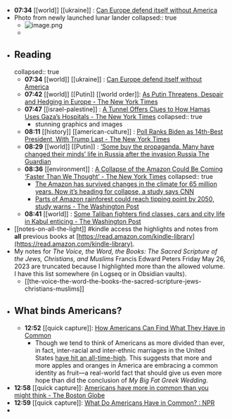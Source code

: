 - **07:34** [[world]] [[ukraine]] : [Can Europe defend itself without America](https://www.economist.com/briefing/2024/02/18/can-europe-defend-itself-without-america)
- Photo from newly launched lunar lander
  collapsed:: true
	- ![image.png](../assets/image_1708346283967_0.png)
	-
- ## Reading
  collapsed:: true
	- **07:34** [[world]] [[ukraine]] : [Can Europe defend itself without America](https://www.economist.com/briefing/2024/02/18/can-europe-defend-itself-without-america)
	- **07:42** [[world]] [[Putin]] [[world order]]: [As Putin Threatens, Despair and Hedging in Europe - The New York Times](https://www.nytimes.com/2024/02/18/world/europe/europe-russia-munich-conference.html?utm_source=newsshowcase&utm_medium=gnews&utm_campaign=CDAQooLp-d68k5xUGMG_1oTgzPX7kwEqDwgAKgcICjCO64oDMJavPA&utm_content=rundown&gaa_at=g&gaa_n=AZsHK_lCAGB2FiuOyhtxiVo21GsxqIciSFbFrvt54f3ttcUtxBtGwwPDD3ghDOkuUCLZnXl_1zZkrSmWMdp_WmkpWWrg&gaa_ts=65d356f7&gaa_sig=uMj-x52NkrLf6FXFC2a5ES8rG3yHT1UxftlpvWMkydjre_W2ub7pJnNoEoiwFfbEtSkUWshkrHFCIOHnqRB7sg%3D%3D)
	- **07:47** [[israel-palestine]] : [A Tunnel Offers Clues to How Hamas Uses Gaza’s Hospitals - The New York Times](https://www.nytimes.com/interactive/2024/02/12/world/middleeast/gaza-tunnel-israel-hamas.html)
	  collapsed:: true
		- stunning graphics and images
	- **08:11** [[history]] [[american-culture]] : [Poll Ranks Biden as 14th-Best President, With Trump Last - The New York Times](https://www.nytimes.com/2024/02/18/us/politics/biden-trump-presidential-rankings.html)
	- **08:29** [[world]] [[Putin]] : [‘Some buy the propaganda. Many have changed their minds’ life in Russia after the invasion  Russia  The Guardian](https://www.theguardian.com/world/2024/feb/18/some-buy-the-propaganda-many-have-changed-their-minds-life-in-russia-after-the-invasion)
	- **08:36** [[environment]] : [A Collapse of the Amazon Could Be Coming ‘Faster Than We Thought’ - The New York Times](https://www.nytimes.com/2024/02/14/climate/amazon-rain-forest-tipping-point.html)
	  collapsed:: true
		- [The Amazon has survived changes in the climate for 65 million years. Now it’s heading for collapse, a study says  CNN](https://www.cnn.com/2024/02/14/climate/amazon-rainforest-climate-deforestation-collapse-int/index.html)
		- [Parts of Amazon rainforest could reach tipping point by 2050, study warns - The Washington Post](https://www.washingtonpost.com/climate-environment/2024/02/16/amazon-rainforest-tipping-point-deforestation/)
	- **08:41** [[world]] : [Some Taliban fighters find classes, cars and city life in Kabul enticing - The Washington Post](https://www.washingtonpost.com/world/2024/02/19/afghanistan-taliban-kabul-city-life/)
- [[notes-on-all-the-light]] #kindle access the highlights and notes from **all** previous books at [https://read.amazon.com/kindle-library](https://read.amazon.com/kindle-library).
- My notes for *The Voice, the Word, the Books: The Sacred Scripture of the Jews, Christians, and Muslims*
  Francis Edward Peters
  Friday May 26, 2023
  are truncated because I highlighted more than the allowed volume. I have this list somewhere (in Logseq or in Obsidian vaults).
	- [[the-voice-the-word-the-books-the-sacred-scripture-jews-christians-muslims]]
- ## What binds Americans?
	- **12:52** [[quick capture]]:  [How Americans Can Find What They Have in Common](https://greatergood.berkeley.edu/article/item/how_americans_can_find_what_they_have_in_common)
		- Though we tend to think of Americans as more divided than ever, in fact, inter-racial and inter-ethnic marriages in the United States [have hit an all-time-high](https://www.theguardian.com/lifeandstyle/2018/feb/21/whats-behind-the-rise-of-interracial-marriage-in-the-us). This suggests that more and more apples and oranges in America are embracing a common identity as fruit—a real-world fact that should give us even more hope than did the conclusion of *My Big Fat Greek Wedding*.
- **12:58** [[quick capture]]:  [Americans have more in common than you might think - The Boston Globe](https://www.bostonglobe.com/2020/09/16/opinion/americans-have-more-common-than-you-might-think/)
- **12:59** [[quick capture]]:  [What Do Americans Have in Common? : NPR](https://www.npr.org/templates/story/story.php?storyId=4170775)
-